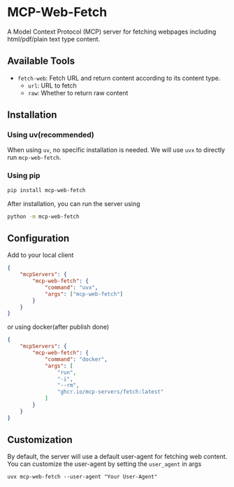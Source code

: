 # MCP-Web-Fetch
A Model Context Protocol (MCP) server for fetching webpages including html/pdf/plain text type content.

## Available Tools
- `fetch-web`: Fetch URL and return content according to its content type.
  - `url`: URL to fetch
  - `raw`: Whether to return raw content

## Installation
### Using uv(recommended)
When using `uv`, no specific installation is needed. We will use `uvx` to directly run `mcp-web-fetch`.

### Using pip
```bash
pip install mcp-web-fetch
```
After installation, you can run the server using
```bash
python -m mcp-web-fetch
```

## Configuration
Add to your local client
```json
{
    "mcpServers": {
        "mcp-web-fetch": {
            "command": "uvx",
            "args": ["mcp-web-fetch"]
        }
    }
}
```
or using docker(after publish done)
```json
{
    "mcpServers": {
        "mcp-web-fetch": {
            "command": "docker",
            "args": [
                "run",
                "-i",
                "--rm",
                "ghcr.io/mcp-servers/fetch:latest"
            ]
        }
    }
}
```

## Customization
By default, the server will use a default user-agent for fetching web content. You can customize the user-agent by setting the `user_agent` in args
```
uvx mcp-web-fetch --user-agent "Your User-Agent"
```
